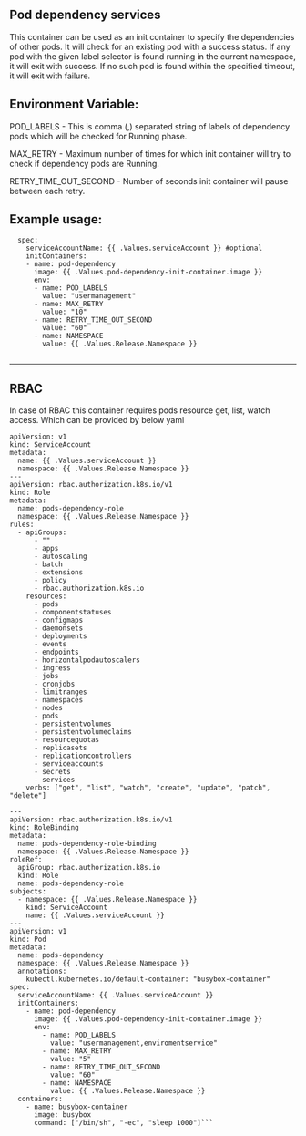 ## Pod dependency services
This container can be used as an init container to specify the dependencies of other pods. It will check for an existing pod with a success status. If any pod with the given label selector is found running in the current namespace, it will exit with success. If no such pod is found within the specified timeout, it will exit with failure.

## Environment Variable:
POD_LABELS - This is comma (,) separated string of labels of dependency pods which will be checked for Running phase.

MAX_RETRY -	Maximum number of times for which init container will try to check if dependency pods are Running.

RETRY_TIME_OUT_SECOND -	Number of seconds init container will pause between each retry.


## Example usage:
```
  spec:
    serviceAccountName: {{ .Values.serviceAccount }} #optional
    initContainers:
    - name: pod-dependency
      image: {{ .Values.pod-dependency-init-container.image }}
      env:
      - name: POD_LABELS
        value: "usermanagement"
      - name: MAX_RETRY
        value: "10"
      - name: RETRY_TIME_OUT_SECOND
        value: "60"
      - name: NAMESPACE
        value: {{ .Values.Release.Namespace }}
         
```
___
## RBAC
In case of RBAC this container requires pods resource get, list, watch access. Which can be provided by below yaml
```---
apiVersion: v1
kind: ServiceAccount
metadata:
  name: {{ .Values.serviceAccount }}
  namespace: {{ .Values.Release.Namespace }}
---
apiVersion: rbac.authorization.k8s.io/v1
kind: Role
metadata:
  name: pods-dependency-role
  namespace: {{ .Values.Release.Namespace }}
rules:
  - apiGroups:
      - ""
      - apps
      - autoscaling
      - batch
      - extensions
      - policy
      - rbac.authorization.k8s.io
    resources:
      - pods
      - componentstatuses
      - configmaps
      - daemonsets
      - deployments
      - events
      - endpoints
      - horizontalpodautoscalers
      - ingress
      - jobs
      - cronjobs
      - limitranges
      - namespaces
      - nodes
      - pods
      - persistentvolumes
      - persistentvolumeclaims
      - resourcequotas
      - replicasets
      - replicationcontrollers
      - serviceaccounts
      - secrets
      - services
    verbs: ["get", "list", "watch", "create", "update", "patch", "delete"]

---
apiVersion: rbac.authorization.k8s.io/v1
kind: RoleBinding
metadata:
  name: pods-dependency-role-binding
  namespace: {{ .Values.Release.Namespace }}
roleRef:
  apiGroup: rbac.authorization.k8s.io
  kind: Role
  name: pods-dependency-role
subjects:
  - namespace: {{ .Values.Release.Namespace }}
    kind: ServiceAccount
    name: {{ .Values.serviceAccount }}
---
apiVersion: v1
kind: Pod
metadata:
  name: pods-dependency
  namespace: {{ .Values.Release.Namespace }}
  annotations:
    kubectl.kubernetes.io/default-container: "busybox-container"
spec:
  serviceAccountName: {{ .Values.serviceAccount }}
  initContainers:
    - name: pod-dependency
      image: {{ .Values.pod-dependency-init-container.image }}
      env:
        - name: POD_LABELS
          value: "usermanagement,enviromentservice"
        - name: MAX_RETRY
          value: "5"
        - name: RETRY_TIME_OUT_SECOND
          value: "60"
        - name: NAMESPACE
          value: {{ .Values.Release.Namespace }}
  containers:
    - name: busybox-container
      image: busybox
      command: ["/bin/sh", "-ec", "sleep 1000"]```
